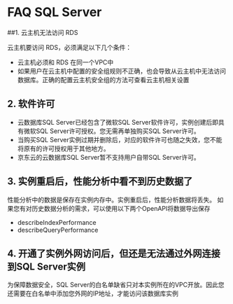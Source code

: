 # FAQ SQL Server

##1. 云主机无法访问 RDS

云主机要访问 RDS，必须满足以下几个条件：
  - 云主机必须和 RDS 在同一个VPC中
  - 如果用户在云主机中配置的安全组规则不正确，也会导致从云主机中无法访问数据库。正确的配置云主机安全组的方法可查看云主机相关设置

## 2. 软件许可
- 云数据库SQL Server已经包含了微软SQL Server软件许可，实例创建后即具有微软SQL Server许可授权。您无需再单独购买SQL Server许可。
- 当购买SQL Server实例过期并删除后，对应的软件许可也随之失效，您不能将原有的许可授权用于其他地方。
- 京东云的云数据库SQL Server暂不支持用户自带SQL Server许可。

## 3. 实例重启后，性能分析中看不到历史数据了
性能分析中的数据是保存在实例内存中。实例重启后，性能分析数据将丢失。 如果您有对历史数据分析的需求，可以使用以下两个OpenAPI将数据导出保存
- describeIndexPerformance
- describeQueryPerformance

## 4. 开通了实例外网访问后，但还是无法通过外网连接到SQL Server实例

为保障数据安全，SQL Server的白名单缺省只对本实例所在的VPC开放。因此您还需要在白名单中添加您外网的IP地址，才能访问该数据库实例
